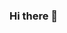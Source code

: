 <!--
### Hi there 👋
**g16rim/g16rim** is a ✨ _special_ ✨ repository because its `README.md` (this file) appears on your GitHub profile.

Here are some ideas to get you started:

- 🔭 I’m currently working on ...
- 🌱 I’m currently learning ...
- 👯 I’m looking to collaborate on ...
- 🤔 I’m looking for help with ...
- 💬 Ask me about ...
- 📫 How to reach me: ...
- 😄 Pronouns: ...
- ⚡ Fun fact: ...
-->


### Hi there 👋
<div align=center> 
<!--   <img src="https://github-readme-stats.vercel.app/api/top-langs/?username=g16rim&layout=compact"> -->
</div>
